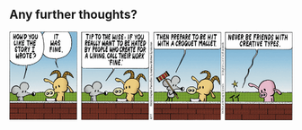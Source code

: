 ## Any further thoughts?

![[Pearls Before Swine](https://www.gocomics.com/pearlsbeforeswine/2025/04/11)](images/criticism.gif)


